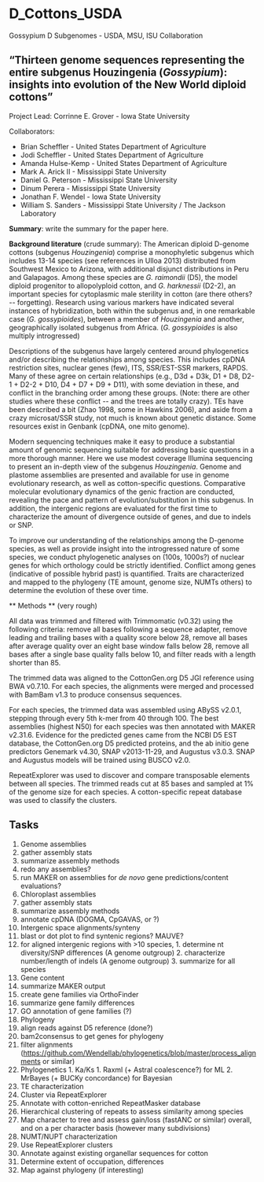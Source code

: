 # D_Cottons_USDA
Gossypium D Subgenomes - USDA, MSU, ISU Collaboration

## “Thirteen genome sequences representing the entire subgenus Houzingenia (_Gossypium_): insights into evolution of the New World diploid cottons”

Project Lead: Corrinne E. Grover - Iowa State University

Collaborators:
* Brian Scheffler - United States Department of Agriculture
* Jodi Scheffler - United States Department of Agriculture
* Amanda Hulse-Kemp - United States Department of Agriculture
* Mark A. Arick II - Mississippi State University
* Daniel G. Peterson - Mississippi State University
* Dinum Perera - Mississippi State University
* Jonathan F. Wendel - Iowa State University
* William S. Sanders - Mississippi State University / The Jackson Laboratory


**Summary**: write the summary for the paper here.

**Background literature** (crude summary): The American diploid D-genome cottons (subgenus *Houzingenia*) comprise a monophyletic subgenus which includes 13-14 species (see references in Ulloa 2013) distributed from Southwest Mexico to Arizona, with additional disjunct distributions in Peru and Galapagos. Among these species are *G. raimondii* (D5), the model diploid progenitor to allopolyploid cotton, and *G. harknessii* (D2-2), an important species for cytoplasmic male sterility in cotton (are there others? -- forgetting). Research using various markers have indicated several instances of hybridization, both within the subgenus and, in one remarkable case (*G. gossypioides*), between a member of *Houzingenia* and another, geographically isolated subgenus from Africa. (*G. gossypioides* is also multiply introgressed) 

Descriptions of the subgenus have largely centered around phylogenetics and/or describing the relationships among species. This includes cpDNA restriction sites, nuclear genes (few), ITS, SSR/EST-SSR markers, RAPDS. Many of these agree on certain relationships (e.g., D3d + D3k, D1 + D8, D2-1 + D2-2 + D10, D4 + D7 + D9 + D11), with some deviation in these, and conflict in the branching order among these groups. (Note: there are other studies where these conflict -- and the trees are totally crazy). TEs have been described a bit (Zhao 1998, some in Hawkins 2006), and aside from a crazy microsat/SSR study, not much is known about genetic distance. Some resources exist in Genbank (cpDNA, one mito genome).

Modern sequencing techniques make it easy to produce a substantial amount of genomic sequencing suitable for addressing basic questions in a more thorough manner. Here we use modest coverage Illumina sequencing to present an in-depth view of the subgenus *Houzingenia*. Genome and plastome assemblies are presented and available for use in genome evolutionary research, as well as cotton-specific questions. Comparative molecular evolutionary dynamics of the genic fraction are conducted, revealing the pace and pattern of evolution/substitution in this subgenus. In addition, the intergenic regions are evaluated for the first time to characterize the amount of divergence outside of genes, and due to indels or SNP.

To improve our understanding of the relationships among the D-genome species, as well as provide insight into the introgressed nature of some species, we conduct phylogenetic analyses on (100s, 1000s?) of nuclear genes for which orthology could be strictly identified.  Conflict among genes (indicative of possible hybrid past) is quantified. Traits are characterized and mapped to the phylogeny (TE amount, genome size, NUMTs others) to determine the evolution of these over time.

** Methods ** (very rough)

All data was trimmed and filtered with Trimmomatic (v0.32) using the following criteria: remove all bases following a sequence adapter, remove leading and trailing bases with a quality score below 28, remove all bases after average quality over an eight base window falls below 28, remove all bases after a single base quality falls below 10, and filter reads with a length shorter than 85. 

The trimmed data was aligned to the CottonGen.org D5 JGI reference using BWA v0.7.10. For each species, the alignments were merged and processed with BamBam v1.3 to produce consensus sequences.

For each species, the trimmed data was assembled using ABySS v2.0.1, stepping through every 5th k-mer from 40 through 100. The best assemblies (highest N50) for each species was then annotated with MAKER v2.31.6. Evidence for the predicted genes came from the NCBI D5 EST database, the CottonGen.org D5 predicted proteins, and the ab initio gene predictors Genemark v4.30, SNAP v2013-11-29, and Augustus v3.0.3. SNAP and Augustus models will be trained using BUSCO v2.0.

RepeatExplorer was used to discover and compare transposable elements between all species. The trimmed reads cut at 85 bases and sampled at 1% of the genome size for each species. A cotton-specific repeat database was used to classify the clusters.

## Tasks

1. Genome assemblies
  1. gather assembly stats
  2. summarize assembly methods
  3. redo any assemblies?
  4. run MAKER on assemblies for *de novo* gene predictions/content evaluations?
2. Chloroplast assemblies
  1. gather assembly stats
  2. summarize assembly methods
  3. annotate cpDNA (DOGMA, CpGAVAS, or ?)
3. Intergenic space alignments/synteny
  1. blast or dot plot to find syntenic regions? MAUVE?
  2. for aligned intergenic regions with >10 species, 
    1. determine nt diversity/SNP differences (A genome outgroup)
    2. characterize number/length of indels (A genome outgroup)
    3. summarize for all species 
3. Gene content
  1. summarize MAKER output
  2. create gene families via OrthoFinder
  3. summarize gene family differences
  4. GO annotation of gene families (?)
4. Phylogeny
  1. align reads against D5 reference (done?)
  2. bam2consensus to get genes for phylogeny
  3. filter alignments (https://github.com/Wendellab/phylogenetics/blob/master/process_alignments or similar)
  4. Phylogenetics
    1. Ka/Ks
    1. Raxml (+ Astral coalescence?) for ML
    2. MrBayes (+ BUCKy concordance) for Bayesian
5. TE characterization
  1. Cluster via RepeatExplorer
  2. Annotate with cotton-enriched RepeatMasker database
  2. Hierarchical clustering of repeats to assess similarity among species
  3. Map character to tree and assess gain/loss (fastANC or similar) overall, and on a per character basis (however many subdivisions)
6. NUMT/NUPT characterization
  1. Use RepeatExplorer clusters
  2. Annotate against existing organellar sequences for cotton
  3. Determine extent of occupation, differences
  3. Map against phylogeny (if interesting)
  
